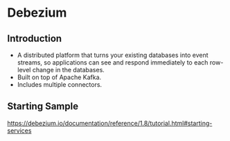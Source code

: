 # Debezium

## Introduction

- A distributed platform that turns your existing databases into event streams, so applications can see and respond immediately to each row-level change in the databases.
- Built on top of Apache Kafka.
- Includes multiple connectors.

## Starting Sample

https://debezium.io/documentation/reference/1.8/tutorial.html#starting-services
